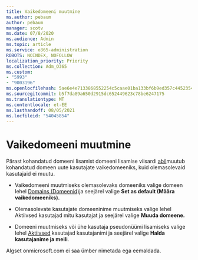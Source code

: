 ```yaml
---
title: Vaikedomeeni muutmine
ms.author: pebaum
author: pebaum
manager: scotv
ms.date: 07/8/2020
ms.audience: Admin
ms.topic: article
ms.service: o365-administration
ROBOTS: NOINDEX, NOFOLLOW
localization_priority: Priority
ms.collection: Adm_O365
ms.custom:
- "5993"
- "9003196"
ms.openlocfilehash: 5ae6e4e7133868552254c5caae01ba133bf6b9ed357c4452354bbac9525a7f44
ms.sourcegitcommit: b5f7da89a650d2915dc652449623c78be6247175
ms.translationtype: MT
ms.contentlocale: et-EE
ms.lasthandoff: 08/05/2021
ms.locfileid: "54045854"
---
```

# <a name="change-default-domain"></a>Vaikedomeeni muutmine

Pärast kohandatud domeeni lisamist domeeni lisamise viisardi [abil](https://admin.microsoft.com/Adminportal#/Domains/Wizard)muutub kohandatud domeen uute kasutajate vaikedomeeniks, kuid olemasolevaid kasutajaid ei muutu.

- Vaikedomeeni muutmiseks olemasolevaks domeeniks valige domeen lehel [Domains (Domeenid)](https://admin.microsoft.com/Adminportal/Home#/Domains)ja seejärel valige **Set as default (Määra vaikedomeeniks).**

- Olemasolevate kasutajate domeeninime muutmiseks valige lehel [](https://admin.microsoft.com/Adminportal/Home#/users) Aktiivsed kasutajad mitu kasutajat ja seejärel valige **Muuda domeene.**

- Domeeni muutmiseks või ühe kasutaja pseudonüümi lisamiseks valige lehel [Aktiivsed](https://admin.microsoft.com/Adminportal/Home#/users) kasutajad kasutajanimi ja seejärel valige  **Halda kasutajanime ja meili**.

Algset onmicrosoft.com ei saa ümber nimetada ega eemaldada.